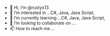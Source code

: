 - 👋 Hi, I’m @rustyx13
- 👀 I’m interested in ...C#, Java, Java Script,
- 🌱 I’m currently learning ...C#, Java, Java Script,
- 💞️ I’m looking to collaborate on ...
- 📫 How to reach me ...

